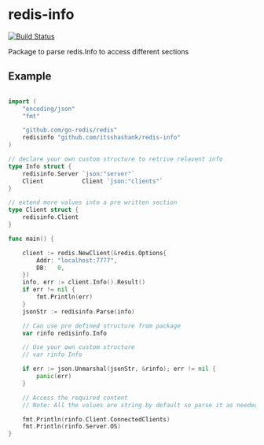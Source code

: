 # redis-info  
[![Build Status](https://app.travis-ci.com/itsshashank/redis-info.svg?branch=main)](https://app.travis-ci.com/itsshashank/redis-info)

Package to parse redis.Info to access different sections 

## Example

```go

import (
	"encoding/json"
	"fmt"

	"github.com/go-redis/redis"
	redisinfo "github.com/itsshashank/redis-info"
)

// declare your own custom structure to retrive relavent info
type Info struct {
	redisinfo.Server `json:"server"`
	Client           Client `json:"clients"`
}

// extend more values into a pre written section
type Client struct {
	redisinfo.Client
}

func main() {

	client := redis.NewClient(&redis.Options{
		Addr: "localhost:7777",
		DB:   0,
	})
	info, err := client.Info().Result()
	if err != nil {
		fmt.Println(err)
	}
	jsonStr := redisinfo.Parse(info)

	// Can use pre defined structure from package
	var rinfo redisinfo.Info

	// Use your own custom structure
	// var rinfo Info

	if err := json.Unmarshal(jsonStr, &rinfo); err != nil {
		panic(err)
	}

	// Access the required content
	// Note: All the values are string by default so parse it as needed.

	fmt.Println(rinfo.Client.ConnectedClients)
	fmt.Println(rinfo.Server.OS)
}
```
